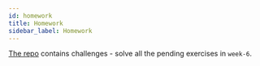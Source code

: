 ```yaml
---
id: homework
title: Homework
sidebar_label: Homework
---
```


[The repo](https://github.com/CodeYourFuture/js-exercises) contains challenges - solve all the pending exercises in `week-6`.
